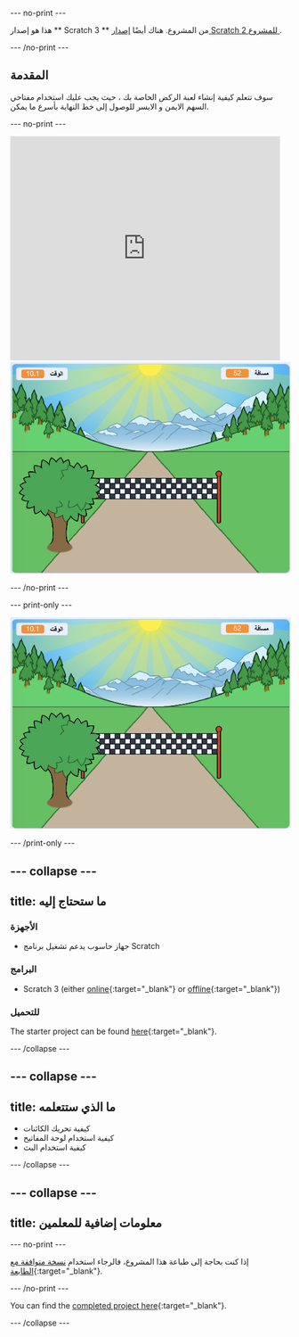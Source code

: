 --- no-print ---

هذا هو إصدار ** Scratch 3 ** من المشروع. هناك أيضًا [ إصدار Scratch 2 للمشروع ](https://projects.raspberrypi.org/en/projects/sprint-scratch2).

--- /no-print ---

## المقدمة

سوف تتعلم كيفية إنشاء لعبة الركض الخاصة بك ، حيث يجب عليك استخدام مفتاحي السهم الايمن و الايسر للوصول إلى خط النهاية بأسرع ما يمكن.

--- no-print ---

<div class="scratch-preview">
  <iframe allowtransparency="true" width="485" height="402" src="https://scratch.mit.edu/projects/embed/298930696/?autostart=false" frameborder="0" scrolling="no"></iframe>
  <img src="images/sprint-final.png">
</div>

--- /no-print ---

--- print-only ---

![المشروع كامل](images/sprint-final.png)

--- /print-only ---


--- collapse ---
---
title: ما ستحتاج إليه
---

### الأجهزة

+ جهاز حاسوب يدعم تشغيل برنامج Scratch

### البرامج

+ Scratch 3 (either [online](https://rpf.io/scratchon){:target="_blank"} or [offline](https://rpf.io/scratchoff){:target="_blank"})

### للتحميل

The starter project can be found [here](https://rpf.io/p/en/sprint-go){:target="_blank"}.

--- /collapse ---

--- collapse ---
---
title: ما الذي ستتعلمه
---

- كيفية تحريك الكائنات
- كيفية استخدام لوحة المفاتيح
- كيفية استخدام البث

--- /collapse ---

--- collapse ---
---
title: معلومات إضافية للمعلمين
---

--- no-print ---

إذا كنت بحاجة إلى طباعة هذا المشروع، فالرجاء استخدام [نسخة متوافقة مع الطابعة](https://projects.raspberrypi.org/en/projects/sprint/print){:target="_blank"}.

--- /no-print ---

You can find the [completed project here](https://rpf.io/p/en/sprint-get){:target="_blank"}.

--- /collapse ---


